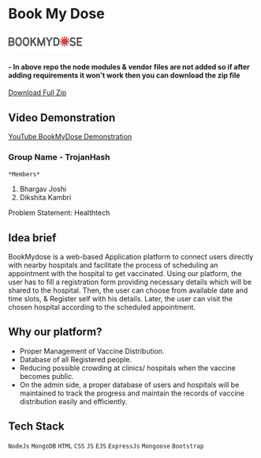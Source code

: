 # Book My Dose

<img src="https://raw.githubusercontent.com/bhargav-joshi/bookmydose/main/public/assets/img/logo.png" width="150px">

#### - In above repo the node modules & vendor files are not added so if after adding requirements it won't work then you can download the zip file

<a href="https://drive.google.com/file/d/1Ndsnahtj8n6JAOygBf8JPReWCs67ubsR/view?usp=sharing">Download Full Zip</a>

## Video Demonstration

[YouTube BookMyDose Demonstration](https://youtu.be/pED-81cGhz4)
 
### Group Name - TrojanHash
	*Members*
  1) Bhargav Joshi
  2) Dikshita Kambri

Problem Statement: Healthtech

## Idea brief

BookMydose is a web-based Application platform to connect users directly with nearby hospitals and facilitate the process of scheduling an appointment with the hospital to get vaccinated. Using our platform, the user has to fill a registration form providing necessary details which will be shared to the hospital. Then, the user can choose from available date and time slots, & Register self with his details. Later, the user can visit the chosen hospital according to the scheduled appointment.
 
## Why our platform?
 
- Proper Management of Vaccine Distribution.
- Database of all Registered people.
- Reducing possible crowding at clinics/ hospitals when the vaccine becomes public.
- On the admin side, a proper database of users and hospitals will be maintained to track the progress and maintain the records of vaccine distribution easily and efficiently.
 
## Tech Stack

`NodeJs` `MongoDB` `HTML` `CSS` `JS` `EJS` `ExpressJs` `Mongoose` `Bootstrap`




